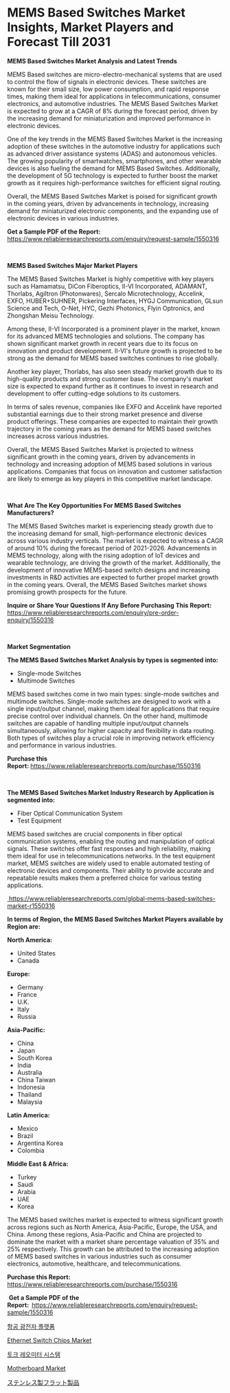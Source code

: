 <p><h1>MEMS Based Switches Market Insights, Market Players and Forecast Till 2031</h1></p><p><strong>MEMS Based Switches Market Analysis and Latest Trends</strong></p>
<p><p>MEMS Based switches are micro-electro-mechanical systems that are used to control the flow of signals in electronic devices. These switches are known for their small size, low power consumption, and rapid response times, making them ideal for applications in telecommunications, consumer electronics, and automotive industries. The MEMS Based Switches Market is expected to grow at a CAGR of 8% during the forecast period, driven by the increasing demand for miniaturization and improved performance in electronic devices.</p><p>One of the key trends in the MEMS Based Switches Market is the increasing adoption of these switches in the automotive industry for applications such as advanced driver assistance systems (ADAS) and autonomous vehicles. The growing popularity of smartwatches, smartphones, and other wearable devices is also fueling the demand for MEMS Based Switches. Additionally, the development of 5G technology is expected to further boost the market growth as it requires high-performance switches for efficient signal routing.</p><p>Overall, the MEMS Based Switches Market is poised for significant growth in the coming years, driven by advancements in technology, increasing demand for miniaturized electronic components, and the expanding use of electronic devices in various industries.</p></p>
<p><strong>Get a Sample PDF of the Report:&nbsp;</strong> <a href="https://www.reliableresearchreports.com/enquiry/request-sample/1550316">https://www.reliableresearchreports.com/enquiry/request-sample/1550316</a></p>
<p>&nbsp;</p>
<p><strong>MEMS Based Switches Major Market Players</strong></p>
<p><p>The MEMS Based Switches Market is highly competitive with key players such as Hamamatsu, DiCon Fiberoptics, II-VI Incorporated, ADAMANT, Thorlabs, Agiltron (Photonwares), Sercalo Microtechnology, Accelink, EXFO, HUBER+SUHNER, Pickering Interfaces, HYGJ Communication, GLsun Science and Tech, O-Net, HYC, Gezhi Photonics, Flyin Optronics, and Zhongshan Meisu Technology.</p><p>Among these, II-VI Incorporated is a prominent player in the market, known for its advanced MEMS technologies and solutions. The company has shown significant market growth in recent years due to its focus on innovation and product development. II-VI's future growth is projected to be strong as the demand for MEMS based switches continues to rise globally.</p><p>Another key player, Thorlabs, has also seen steady market growth due to its high-quality products and strong customer base. The company's market size is expected to expand further as it continues to invest in research and development to offer cutting-edge solutions to its customers.</p><p>In terms of sales revenue, companies like EXFO and Accelink have reported substantial earnings due to their strong market presence and diverse product offerings. These companies are expected to maintain their growth trajectory in the coming years as the demand for MEMS based switches increases across various industries.</p><p>Overall, the MEMS Based Switches Market is projected to witness significant growth in the coming years, driven by advancements in technology and increasing adoption of MEMS based solutions in various applications. Companies that focus on innovation and customer satisfaction are likely to emerge as key players in this competitive market landscape.</p></p>
<p>&nbsp;</p>
<p><strong>What Are The Key Opportunities For MEMS Based Switches Manufacturers?</strong></p>
<p><p>The MEMS Based Switches market is experiencing steady growth due to the increasing demand for small, high-performance electronic devices across various industry verticals. The market is expected to witness a CAGR of around 10% during the forecast period of 2021-2026. Advancements in MEMS technology, along with the rising adoption of IoT devices and wearable technology, are driving the growth of the market. Additionally, the development of innovative MEMS-based switch designs and increasing investments in R&D activities are expected to further propel market growth in the coming years. Overall, the MEMS Based Switches market shows promising growth prospects for the future.</p></p>
<p><strong>Inquire or Share Your Questions If Any Before Purchasing This Report:</strong> <a href="https://www.reliableresearchreports.com/enquiry/pre-order-enquiry/1550316">https://www.reliableresearchreports.com/enquiry/pre-order-enquiry/1550316</a></p>
<p>&nbsp;</p>
<p><strong>Market Segmentation</strong></p>
<p><strong>The MEMS Based Switches Market Analysis by types is segmented into:</strong></p>
<p><ul><li>Single-mode Switches</li><li>Multimode Switches</li></ul></p>
<p><p>MEMS based switches come in two main types: single-mode switches and multimode switches. Single-mode switches are designed to work with a single input/output channel, making them ideal for applications that require precise control over individual channels. On the other hand, multimode switches are capable of handling multiple input/output channels simultaneously, allowing for higher capacity and flexibility in data routing. Both types of switches play a crucial role in improving network efficiency and performance in various industries.</p></p>
<p><strong>Purchase this Report:&nbsp;</strong><a href="https://www.reliableresearchreports.com/purchase/1550316">https://www.reliableresearchreports.com/purchase/1550316</a></p>
<p>&nbsp;</p>
<p><strong>The MEMS Based Switches Market Industry Research by Application is segmented into:</strong></p>
<p><ul><li>Fiber Optical Communication System</li><li>Test Equipment</li></ul></p>
<p><p>MEMS based switches are crucial components in fiber optical communication systems, enabling the routing and manipulation of optical signals. These switches offer fast responses and high reliability, making them ideal for use in telecommunications networks. In the test equipment market, MEMS switches are widely used to enable automated testing of electronic devices and components. Their ability to provide accurate and repeatable results makes them a preferred choice for various testing applications.</p></p>
<p><a href="https://www.reliableresearchreports.com/global-mems-based-switches-market-r1550316">&nbsp;https://www.reliableresearchreports.com/global-mems-based-switches-market-r1550316</a></p>
<p><strong>In terms of Region, the MEMS Based Switches Market Players available by Region are:</strong></p>
<p>
    <p> <strong> North America: </strong>
        <ul>
            <li>United States</li>
            <li>Canada</li>
        </ul>
        </p> 
    <p> <strong> Europe: </strong>
        <ul>
            <li>Germany</li>
            <li>France</li>
            <li>U.K.</li>
            <li>Italy</li>
            <li>Russia</li>
        </ul>
        </p> 
    <p> <strong> Asia-Pacific: </strong>
        <ul>
            <li>China</li>
            <li>Japan</li>
            <li>South Korea</li>
            <li>India</li>
            <li>Australia</li>
            <li>China Taiwan</li>
            <li>Indonesia</li>
            <li>Thailand</li>
            <li>Malaysia</li>
        </ul>
        </p> 
    <p> <strong> Latin America: </strong>
        <ul>
            <li>Mexico</li>
            <li>Brazil</li>
            <li>Argentina Korea</li>
            <li>Colombia</li>
        </ul>
        </p> 
    <p> <strong> Middle East & Africa: </strong>
        <ul>
            <li>Turkey</li>
            <li>Saudi</li>
            <li>Arabia</li>
            <li>UAE</li>
            <li>Korea</li>
        </ul>
    </p>
    </p>
<p><p>The MEMS based switches market is expected to witness significant growth across regions such as North America, Asia-Pacific, Europe, the USA, and China. Among these regions, Asia-Pacific and China are projected to dominate the market with a market share percentage valuation of 35% and 25% respectively. This growth can be attributed to the increasing adoption of MEMS based switches in various industries such as consumer electronics, automotive, healthcare, and telecommunications.</p></p>
<p><strong>Purchase this Report: </strong><a href="https://www.reliableresearchreports.com/purchase/1550316">https://www.reliableresearchreports.com/purchase/1550316</a></p>
<p>&nbsp;<strong>Get a Sample PDF of the Report:&nbsp;&nbsp;</strong><a href="https://www.reliableresearchreports.com/enquiry/request-sample/1550316">https://www.reliableresearchreports.com/enquiry/request-sample/1550316</a></p>
<p><strong></strong></p>
<p><p><a href="https://github.com/fredrickeglers/Market-Research-Report-List-2/blob/main/6138100157219.md">항공 광전자 플랫폼</a></p><p><a href="https://github.com/gulaimolin/Market-Research-Report-List-5/blob/main/ethernet-switch-chips-market.md">Ethernet Switch Chips Market</a></p><p><a href="https://github.com/bunxhcci35271755/Market-Research-Report-List-2/blob/main/7971107157218.md">토크 레오미터 시스템</a></p><p><a href="https://github.com/mauripalmi/Market-Research-Report-List-4/blob/main/motherboard-market.md">Motherboard Market</a></p><p><a href="https://github.com/vtbvgl20191192/Market-Research-Report-List-2/blob/main/9979135148011.md">ステンレス製フラット製品</a></p></p>